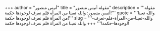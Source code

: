 +++
author = "أنيس منصور"
title = "مقولة أنيس منصور"
description = '''مقولة أنيس منصور: والله تعبنا من المرأة فلم نعرف لوجودها حكمة!'''
quote = '''والله تعبنا من المرأة فلم نعرف لوجودها حكمة!'''
slug = '''والله-تعبنا-من-المرأة-فلم-نعرف-لوجودها-حكمة!'''
+++
والله تعبنا من المرأة فلم نعرف لوجودها حكمة!
